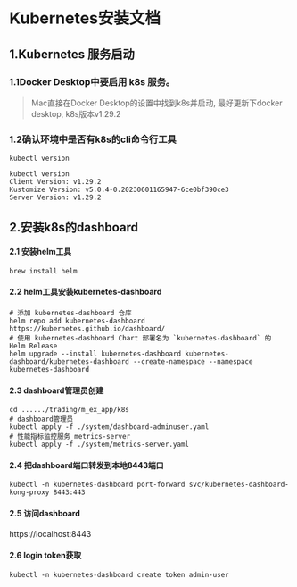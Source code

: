 # Kubernetes安装文档
## 1.Kubernetes 服务启动
### 1.1Docker Desktop中要启用 k8s 服务。

> 
> Mac直接在Docker Desktop的设置中找到k8s并启动, 最好更新下docker desktop, k8s版本v1.29.2


### 1.2确认环境中是否有k8s的cli命令行工具
``` shell
kubectl version
``` 
``` shell
kubectl version
Client Version: v1.29.2
Kustomize Version: v5.0.4-0.20230601165947-6ce0bf390ce3
Server Version: v1.29.2
```

## 2.安装k8s的dashboard
#### 2.1 安装helm工具

``` shell
brew install helm
``` 
#### 2.2 helm工具安装kubernetes-dashboard
``` shell 
# 添加 kubernetes-dashboard 仓库  
helm repo add kubernetes-dashboard https://kubernetes.github.io/dashboard/
# 使用 kubernetes-dashboard Chart 部署名为 `kubernetes-dashboard` 的 Helm Release
helm upgrade --install kubernetes-dashboard kubernetes-dashboard/kubernetes-dashboard --create-namespace --namespace kubernetes-dashboard
```

#### 2.3 dashboard管理员创建
``` shell
cd ....../trading/m_ex_app/k8s
# dashboard管理员
kubectl apply -f ./system/dashboard-adminuser.yaml
# 性能指标监控服务 metrics-server
kubectl apply -f ./system/metrics-server.yaml
 ```
#### 2.4 把dashboard端口转发到本地8443端口
``` shell
kubectl -n kubernetes-dashboard port-forward svc/kubernetes-dashboard-kong-proxy 8443:443
 ```
#### 2.5 访问dashboard

https://localhost:8443


#### 2.6 login token获取
``` shell
kubectl -n kubernetes-dashboard create token admin-user
```